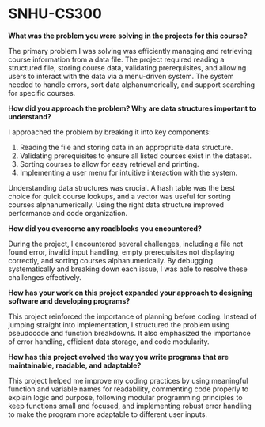# SNHU-CS300

**What was the problem you were solving in the projects for this course?**

The primary problem I was solving was efficiently managing and retrieving course information from a data file. The project required reading a structured file, storing course data, validating prerequisites, and allowing users to interact with the data via a menu-driven system. The system needed to handle errors, sort data alphanumerically, and support searching for specific courses.

**How did you approach the problem? Why are data structures important to understand?**

 
I approached the problem by breaking it into key components: 
1. Reading the file and storing data in an appropriate data structure.
2.  Validating prerequisites to ensure all listed courses exist in the dataset.
3. Sorting courses to allow for easy retrieval and printing.
4. Implementing a user menu for intuitive interaction with the system.

Understanding data structures was crucial. A hash table was the best choice for quick course lookups, and a vector was useful for sorting courses alphanumerically. Using the right data structure improved performance and code organization.

**How did you overcome any roadblocks you encountered?**

During the project, I encountered several challenges, including a file not found error, invalid input handling, empty prerequisites not displaying correctly, and sorting courses alphanumerically. By debugging systematically and breaking down each issue, I was able to resolve these challenges effectively.

**How has your work on this project expanded your approach to designing software and developing programs?**

This project reinforced the importance of planning before coding. Instead of jumping straight into implementation, I structured the problem using pseudocode and function breakdowns. It also emphasized the importance of error handling, efficient data storage, and code modularity.

**How has this project evolved the way you write programs that are maintainable, readable, and adaptable?**

This project helped me improve my coding practices by using meaningful function and variable names for readability, commenting code properly to explain logic and purpose, following modular programming principles to keep functions small and focused, and implementing robust error handling to make the program more adaptable to different user inputs.
